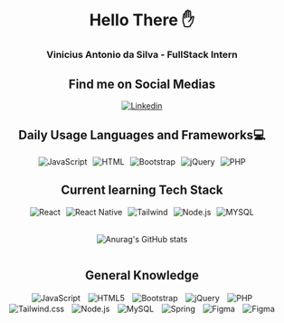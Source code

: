 <div align="center">

# Hello There ✋

### Vinicius Antonio da Silva - FullStack Intern

## Find me on Social Medias
[![Linkedin](https://img.shields.io/badge/LinkedIn-0077B5?style=for-the-badge&logo=linkedin&logoColor=white)](https://www.linkedin.com/in/vinicius-antonio-da-silva-5670a31b9/)

## Daily Usage Languages and Frameworks💻
<div style="display: flex; justify-content: center">
    <img align="center" style="margin: 0px 5px;" alt="JavaScript" src="https://img.shields.io/badge/JavaScript-F7DF1E?style=for-the-badge&logo=javascript&logoColor=black">
    <img align="center" style="margin: 0px 5px;" alt="HTML" src="https://img.shields.io/badge/HTML5-E34F26?style=for-the-badge&logo=html5&logoColor=white">
    <img align="center" style="margin: 0px 5px;" alt="Bootstrap" src="https://img.shields.io/badge/Bootstrap-563D7C?style=for-the-badge&logo=bootstrap&logoColor=white">
    <img align="center" style="margin: 0px 5px;" alt=" jQuery" src="https://img.shields.io/badge/jQuery-0769AD?style=for-the-badge&logo=jquery&logoColor=white">
    <img align="center" style="margin: 0px 5px;" alt="PHP" src="https://img.shields.io/badge/PHP-777BB4?style=for-the-badge&logo=php&logoColor=white">
</div>


## Current learning Tech Stack
<div style="display: flex; justify-content: center">
    <img align="center" style="margin: 0px 5px;" alt="React" src="https://img.shields.io/badge/React-20232A?style=for-the-badge&logo=react&logoColor=61DAFB">
    <img align="center" style="margin: 0px 5px;" alt="React Native" src="https://img.shields.io/badge/React_Native-20232A?style=for-the-badge&logo=react&logoColor=61DAFB">
    <img align="center" style="margin: 0px 5px;" alt="Tailwind" src="https://img.shields.io/badge/Tailwind_CSS-38B2AC?style=for-the-badge&logo=tailwind-css&logoColor=white">
    <img align="center" style="margin: 0px 5px;" alt="Node.js" src="https://img.shields.io/badge/Node.js-43853D?style=for-the-badge&logo=node.js&logoColor=white">
    <img align="center" style="margin: 0px 5px;" alt="MYSQL" src="https://img.shields.io/badge/MySQL-00000F?style=for-the-badge&logo=mysql&logoColor=white">
</div>

<br>

<div style="display: flex; justify-content: center; align-items: center;">

![Anurag's GitHub stats](https://github-readme-stats.vercel.app/api?username=Visnicio&show_icons=true&theme=onedark)

</div>


## General Knowledge

<div>
    <img align="center" style="margin: 0px 5px;" alt="JavaScript" src="https://img.shields.io/badge/JavaScript-F7DF1E?style=for-the-badge&logo=javascript&logoColor=black">
    <img align="center" style="margin: 0px 5px;" alt="HTML5" src="https://img.shields.io/badge/HTML5-E34F26?style=for-the-badge&logo=html5&logoColor=white">
    <img align="center" style="margin: 0px 5px;" alt="Bootstrap" src="https://img.shields.io/badge/Bootstrap-563D7C?style=for-the-badge&logo=bootstrap&logoColor=white">
    <img align="center" style="margin: 0px 5px;" alt="jQuery" src="https://img.shields.io/badge/jQuery-0769AD?style=for-the-badge&logo=jquery&logoColor=white">
    <img align="center" style="margin: 0px 5px;" alt="PHP" src="https://img.shields.io/badge/PHP-777BB4?style=for-the-badge&logo=php&logoColor=white">
    <img align="center" style="margin: 0px 5px;" alt="Tailwind.css" src="https://img.shields.io/badge/Tailwind_CSS-38B2AC?style=for-the-badge&logo=tailwind-css&logoColor=white">
    <img align="center" style="margin: 0px 5px;" alt="Node.js" src="https://img.shields.io/badge/Node.js-43853D?style=for-the-badge&logo=node.js&logoColor=white">
    <img align="center" style="margin: 0px 5px;" alt="MySQL" src="https://img.shields.io/badge/MySQL-00000F?style=for-the-badge&logo=mysql&logoColor=white">
    <img align="center" style="margin: 0px 5px;" alt="Spring" src="https://img.shields.io/badge/Spring-6DB33F?style=for-the-badge&logo=spring&logoColor=white">
    <img align="center" style="margin: 0px 5px;" alt="Figma" src="https://img.shields.io/badge/Figma-F24E1E?style=for-the-badge&logo=figma&logoColor=white">
    <img align="center" style="margin: 0px 5px;" alt="Figma" src="https://img.shields.io/badge/Unity-100000?style=for-the-badge&logo=unity&logoColor=white">

</div>

</div>
